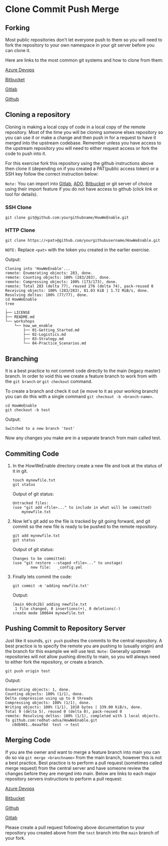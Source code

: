 # Clone Commit Push Merge

## Forking

Most public repositories don't let everyone push to them so you will need to fork the repository to your own namespace in your git server before you can clone it.

Here are links to the most common git systems and how to clone from them:

[Azure Devops](https://docs.microsoft.com/en-us/azure/devops/repos/git/forks?view=azure-devops&tabs=visual-studio)

[Bitbucket](https://support.atlassian.com/bitbucket-cloud/docs/fork-a-repository/)

[Gitlab](https://docs.gitlab.com/ee/user/project/repository/forking_workflow.html)

[Github](https://docs.github.com/en/github/getting-started-with-github/fork-a-repo)

## Cloning a repository

Cloning is making a local copy of code in a local copy of the remote repository. Most of the time you will be cloning someone elses repository so you can use it or make a change and then push in for a request to have it merged into the upstream codebase. Remember unless you have access to the upstream repository you will need to either request access or fork the code to push into it.

For this exercise fork this repository using the github instructions above then clone it (depending on if you created a PAT(public access token) or a SSH key follow the correct instruction below:

`Note:` You can import into [Gitlab](https://docs.gitlab.com/ee/user/project/import/github.html), [ADO](https://docs.microsoft.com/en-us/azure/devops/repos/git/import-git-repository?view=azure-devops), [Bitbucket](https://support.atlassian.com/bitbucket-cloud/docs/import-a-repository-from-github-or-gitlab/) or git server of choice using their import feature if you do not have access to github (click link or tool for details).

### SSH Clone

```shell
git clone git@github.com:yourgithubname/HowWeEnable.git
```

### HTTP Clone

```shell
git clone https://<pat>@github.com/yourgithubusername/HowWeEnable.git
```

`NOTE:` Replace `<pat>` with the token you created in the earlier exercise.

Output:

```shell
Cloning into 'HowWeEnable'...
remote: Enumerating objects: 283, done.
remote: Counting objects: 100% (283/283), done.
remote: Compressing objects: 100% (173/173), done.
remote: Total 283 (delta 77), reused 276 (delta 74), pack-reused 0
Receiving objects: 100% (283/283), 81.03 KiB | 1.72 MiB/s, done.
Resolving deltas: 100% (77/77), done.
cd HowWeEnable
tree
.
├── LICENSE
├── README.md
└── workshops
    └── how_we_enable
        ├── 01-Getting_Started.md
        ├── 02-Logistics.md
        ├── 03-Strategy.md
        └── 04-Practice_Scenarios.md
```

## Branching

It is a best practice to not commit code directly to the main (legacy master) branch. In order to void this we create a feature branch to work from with the `git branch` or `git checkout` command.

To create a branch and check it out (ie move to it as your working branch) you can do this with a single command `git checkout -b <branch-name>`.

```shell
cd HowWeEnable
git checkout -b test
```

Output:

```shell
Switched to a new branch 'test'
```

Now any changes you make are in a separate branch from main called test.

## Commiting Code

1. In the HowWeEnable directory create a new file and look at the status of it in git.

    ```shell
    touch mynewfile.txt
    git status
    ```

    Output of git status:

    ```shell
    Untracked files:
    (use "git add <file>..." to include in what will be committed)
        mynewfile.txt
    ```

2. Now let's git add so the file is tracked by git going forward, and git commit so the new file is ready to be pushed to the remote repository.

    ```shell
    git add mynewfile.txt
    git status
    ```

    Output of git status:

    ```shell
    Changes to be committed:
    (use "git restore --staged <file>..." to unstage)
            new file:   _config.yml
    ```

3. Finally lets commit the code:

    ```shell
    git commit -m 'adding newfile.txt'
    ```

    Output:

    ```shell
    [main 60cdc2b] adding newfile.txt
     1 file changed, 0 insertions(+), 0 deletions(-)
    create mode 100644 mynewfile.txt
    ```

## Pushing Commit to Repository Server

Just like it sounds, `git push` pushes the commits to the central repository. A best practice is to specify the remote you are pushing to (usually origin) and the branch for this example we will use test. `Note:` Generally upstream repositories will not allow pushing directly to main, so you will always need to either fork the repository, or create a branch.

```shell
git push origin test
```

Output:

```shell
Enumerating objects: 1, done.
Counting objects: 100% (1/1), done.
Delta compression using up to 8 threads
Compressing objects: 100% (1/1), done.
Writing objects: 100% (1/1), 1018 bytes | 339.00 KiB/s, done.
Total 9 (delta 5), reused 0 (delta 0), pack-reused 0
remote: Resolving deltas: 100% (1/1), completed with 1 local objects.
To github.com:redhat-adsa/HowWeEnable.git
   c0db901..6eaaf6d  test -> test
```

## Merging Code

If you are the owner and want to merge a feature branch into main you can do so via `git merge <branchname>` from the main branch, however this is not a best practice. Best practice is to perform a pull request (sometimes called merge request) from the central server and have someone review the changes before they are merged into main. Below are links to each major repository servers instructions to perform a pull request:

[Azure Devops](https://docs.microsoft.com/en-us/azure/devops/repos/git/pull-requests?view=azure-devops)

[Bitbucket](https://www.atlassian.com/git/tutorials/making-a-pull-request)

[Github](https://docs.github.com/en/github/collaborating-with-issues-and-pull-requests/creating-a-pull-request)

[Gitlab](https://docs.gitlab.com/ee/user/project/merge_requests/creating_merge_requests.html)

Please create a pull request following above documentation to your repository you created above from the `test` branch into the `main` branch of your fork.
